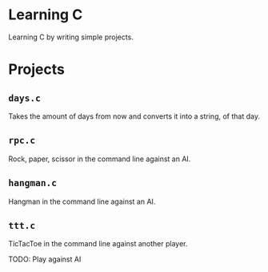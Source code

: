 # Learning C
Learning C by writing simple projects.

# Projects

## `days.c`
Takes the amount of days from now and converts it into a string, of that day.
## `rpc.c`
Rock, paper, scissor in the command line against an AI.
## `hangman.c`
Hangman in the command line against an AI.
## `ttt.c`
TicTacToe in the command line against another player.

TODO: Play against AI